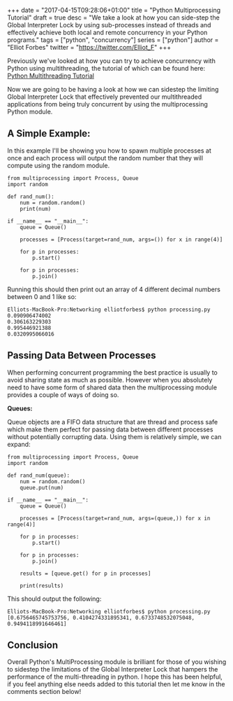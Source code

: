 +++
date = "2017-04-15T09:28:06+01:00"
title = "Python Multiprocessing Tutorial"
draft = true
desc = "We take a look at how you can side-step the Global Interpreter Lock by using sub-processes instead of threads and effectively achieve both local and remote concurrency in your Python programs."
tags = ["python", "concurrency"]
series = ["python"]
author = "Elliot Forbes"
twitter = "https://twitter.com/Elliot_F"
+++

<p>Previously we've looked at how you can try to achieve concurrency with Python using multithreading, the tutorial of which can be found here: <a href="http://tutorialedge.net/post/python/python-multithreading-tutorial/">Python Multithreading Tutorial</a></p>

<p>Now we are going to be having a look at how we can sidestep the limiting Global Interpreter Lock that effectively prevented our multithreaded applications from being truly concurrent by using the multiprocessing Python module. </p>

<h2>A Simple Example:</h2>

<p>In this example I'll be showing you how to spawn multiple processes at once and each process will output the random number that they will compute using the random module.</p>

~~~
from multiprocessing import Process, Queue
import random

def rand_num():
    num = random.random()
    print(num)
    
if __name__ == "__main__":
    queue = Queue()
    
    processes = [Process(target=rand_num, args=()) for x in range(4)]
    
    for p in processes:
        p.start()
        
    for p in processes:
        p.join()
~~~

<p>Running this should then print out an array of 4 different decimal numbers between 0 and 1 like so:</p>

~~~
Elliots-MacBook-Pro:Networking elliotforbes$ python processing.py
0.090906474002
0.306163229303
0.995446921388
0.0320995066016
~~~

<h2>Passing Data Between Processes</h2>

<p>When performing concurrent programming the best practice is usually to avoid sharing state as much as possible. However when you absolutely need to have some form of shared data then the multiprocessing module provides a couple of ways of doing so. </p>

<p><strong>Queues:</strong></p>

<p>Queue objects are a FIFO data structure that are thread and process safe which make them perfect for passing data between different processes without potentially corrupting data. Using them is relatively simple, we can expand:</p>

~~~
from multiprocessing import Process, Queue
import random

def rand_num(queue):
    num = random.random()
    queue.put(num)
    
if __name__ == "__main__":
    queue = Queue()
    
    processes = [Process(target=rand_num, args=(queue,)) for x in range(4)]
    
    for p in processes:
        p.start()
        
    for p in processes:
        p.join()
    
    results = [queue.get() for p in processes]

    print(results)
~~~

<p>This should output the following:</p>

~~~
Elliots-MacBook-Pro:Networking elliotforbes$ python processing.py
[0.6756465745753756, 0.4104274331895341, 0.6733748532075048, 0.9494118991646461]
~~~

<h2>Conclusion</h2>

<p>Overall Python's MultiProcessing module is brilliant for those of you wishing to sidestep the limitations of the Global Interpreter Lock that hampers the performance of the multi-threading in python. I hope this has been helpful, if you feel anything else needs added to this tutorial then let me know in the comments section below!</p>
